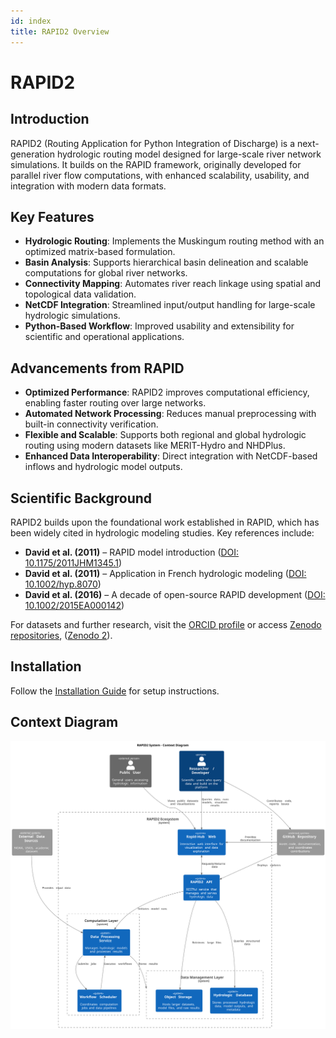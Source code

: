 ```yaml
---
id: index
title: RAPID2 Overview
---
```


# RAPID2

## Introduction

RAPID2 (Routing Application for Python Integration of Discharge) is a next-generation hydrologic routing model designed for large-scale river network simulations. It builds on the RAPID framework, originally developed for parallel river flow computations, with enhanced scalability, usability, and integration with modern data formats.

## Key Features

- **Hydrologic Routing**: Implements the Muskingum routing method with an optimized matrix-based formulation.
- **Basin Analysis**: Supports hierarchical basin delineation and scalable computations for global river networks.
- **Connectivity Mapping**: Automates river reach linkage using spatial and topological data validation.
- **NetCDF Integration**: Streamlined input/output handling for large-scale hydrologic simulations.
- **Python-Based Workflow**: Improved usability and extensibility for scientific and operational applications.

## Advancements from RAPID

- **Optimized Performance**: RAPID2 improves computational efficiency, enabling faster routing over large networks.
- **Automated Network Processing**: Reduces manual preprocessing with built-in connectivity verification.
- **Flexible and Scalable**: Supports both regional and global hydrologic routing using modern datasets like MERIT-Hydro and NHDPlus.
- **Enhanced Data Interoperability**: Direct integration with NetCDF-based inflows and hydrologic model outputs.

## Scientific Background

RAPID2 builds upon the foundational work established in RAPID, which has been widely cited in hydrologic modeling studies. Key references include:

- **David et al. (2011)** – RAPID model introduction ([DOI: 10.1175/2011JHM1345.1](https://doi.org/10.1175/2011JHM1345.1))
- **David et al. (2011)** – Application in French hydrologic modeling ([DOI: 10.1002/hyp.8070](https://doi.org/10.1002/hyp.8070))
- **David et al. (2016)** – A decade of open-source RAPID development ([DOI: 10.1002/2015EA000142](https://doi.org/10.1002/2015EA000142))

For datasets and further research, visit the [ORCID profile](https://orcid.org/0000-0002-0924-5907) or access [Zenodo repositories](https://doi.org/10.5281/zenodo.10013744), ([Zenodo 2](https://doi.org/10.5281/zenodo.30228)).

## Installation

Follow the [Installation Guide](installation.md) for setup instructions.

## Context Diagram

![RAPID2 Context Diagram](/img/C4_Context_Diagram.svg)
